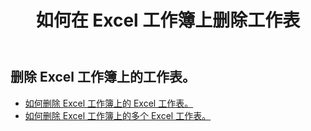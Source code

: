 ﻿---
title: 如何在 Excel 工作簿上删除工作表
second_title: Aspose.Cells Cloud Documen
linktitle: 删除
type: docs
url: /zh/worksheets/delete/
keywords: How to work with deleting worksheet on an Excel workbook
description: Aspose.Cells Cloud REST API 支持删除 Excel 工作簿上的工作表。 SDK支持多种开发语言。它们包括 Android、C#、Go、Java、NodeJS、Perl、PHP、Python、Ruby 和 swift
weight: 20
---
## 删除 Excel 工作簿上的工作表。

- [如何删除 Excel 工作簿上的 Excel 工作表。](/cells/zh/worksheets/delete-worksheet/) 
- [如何删除 Excel 工作簿上的多个 Excel 工作表。](/cells/zh/worksheets/delete-multiple/) 


